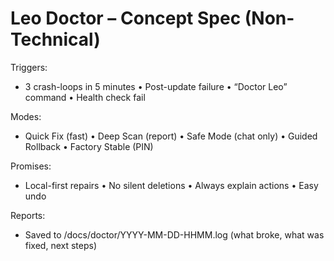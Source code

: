 # Leo Doctor – Concept Spec (Non-Technical)

Triggers:
- 3 crash-loops in 5 minutes • Post-update failure • “Doctor Leo” command • Health check fail

Modes:
- Quick Fix (fast) • Deep Scan (report) • Safe Mode (chat only) • Guided Rollback • Factory Stable (PIN)

Promises:
- Local-first repairs • No silent deletions • Always explain actions • Easy undo

Reports:
- Saved to /docs/doctor/YYYY-MM-DD-HHMM.log (what broke, what was fixed, next steps)

